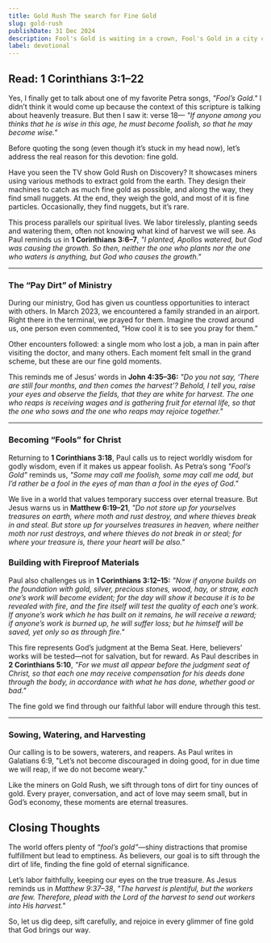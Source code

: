 ```yaml
---
title: Gold Rush The search for Fine Gold
slug: gold-rush
publishDate: 31 Dec 2024
description: Fool's Gold is waiting in a crown, Fool's Gold in a city coming down. When the crowns of gold are laid before His feet, Then the worthy Lamb of God is the treasure we will keep.
label: devotional
---
```


## Read: 1 Corinthians 3:1–22

Yes, I finally get to talk about one of my favorite Petra songs, *"Fool’s Gold."* I didn’t think it would come up because the context of this scripture is talking about heavenly treasure. But then I saw it: verse 18— *"If anyone among you thinks that he is wise in this age, he must become foolish, so that he may become wise."*

Before quoting the song (even though it’s stuck in my head now), let’s address the real reason for this devotion: fine gold.

Have you seen the TV show Gold Rush on Discovery? It showcases miners using various methods to extract gold from the earth. They design their machines to catch as much fine gold as possible, and along the way, they find small nuggets. At the end, they weigh the gold, and most of it is fine particles. Occasionally, they find nuggets, but it’s rare.

This process parallels our spiritual lives. We labor tirelessly, planting seeds and watering them, often not knowing what kind of harvest we will see. As Paul reminds us in **1 Corinthians 3:6–7**, *"I planted, Apollos watered, but God was causing the growth. So then, neither the one who plants nor the one who waters is anything, but God who causes the growth."*

---

### The “Pay Dirt” of Ministry

During our ministry, God has given us countless opportunities to interact with others. In March 2023, we encountered a family stranded in an airport. Right there in the terminal, we prayed for them. Imagine the crowd around us, one person even commented, “How cool it is to see you pray for them.”

Other encounters followed: a single mom who lost a job, a man in pain after visiting the doctor, and many others. Each moment felt small in the grand scheme, but these are our fine gold moments.

This reminds me of Jesus’ words in **John 4:35–36:** *"Do you not say, ‘There are still four months, and then comes the harvest’? Behold, I tell you, raise your eyes and observe the fields, that they are white for harvest. The one who reaps is receiving wages and is gathering fruit for eternal life, so that the one who sows and the one who reaps may rejoice together."*

---

### Becoming “Fools” for Christ

Returning to **1 Corinthians 3:18**, Paul calls us to reject worldly wisdom for godly wisdom, even if it makes us appear foolish. As Petra’s song *"Fool’s Gold"* reminds us, *"Some may call me foolish, some may call me odd, but I’d rather be a fool in the eyes of man than a fool in the eyes of God."*

We live in a world that values temporary success over eternal treasure. But Jesus warns us in **Matthew 6:19–21**, *"Do not store up for yourselves treasures on earth, where moth and rust destroy, and where thieves break in and steal. But store up for yourselves treasures in heaven, where neither moth nor rust destroys, and where thieves do not break in or steal; for where your treasure is, there your heart will be also."*

### Building with Fireproof Materials

Paul also challenges us in **1 Corinthians 3:12–15:** *"Now if anyone builds on the foundation with gold, silver, precious stones, wood, hay, or straw, each one’s work will become evident; for the day will show it because it is to be revealed with fire, and the fire itself will test the quality of each one’s work. If anyone’s work which he has built on it remains, he will receive a reward; if anyone’s work is burned up, he will suffer loss; but he himself will be saved, yet only so as through fire."*

This fire represents God’s judgment at the Bema Seat. Here, believers’ works will be tested—not for salvation, but for reward. As Paul describes in **2 Corinthians 5:10**, *"For we must all appear before the judgment seat of Christ, so that each one may receive compensation for his deeds done through the body, in accordance with what he has done, whether good or bad."*

The fine gold we find through our faithful labor will endure through this test.

---

### Sowing, Watering, and Harvesting

Our calling is to be sowers, waterers, and reapers. As Paul writes in Galatians 6:9, "Let’s not become discouraged in doing good, for in due time we will reap, if we do not become weary."

Like the miners on Gold Rush, we sift through tons of dirt for tiny ounces of gold. Every prayer, conversation, and act of love may seem small, but in God’s economy, these moments are eternal treasures.

## Closing Thoughts

The world offers plenty of *“fool’s gold”*—shiny distractions that promise fulfillment but lead to emptiness. As believers, our goal is to sift through the dirt of life, finding the fine gold of eternal significance.

Let’s labor faithfully, keeping our eyes on the true treasure. As Jesus reminds us in *Matthew 9:37–38*, *"The harvest is plentiful, but the workers are few. Therefore, plead with the Lord of the harvest to send out workers into His harvest."*

So, let us dig deep, sift carefully, and rejoice in every glimmer of fine gold that God brings our way.
